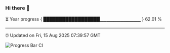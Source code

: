 ### Hi there 👋

⏳ Year progress { ██████████████████▁▁▁▁▁▁▁▁▁▁▁▁ } 62.01 %

---

⏰ Updated on Fri, 15 Aug 2025 07:39:57 GMT

![Progress Bar CI](https://github.com/IshwaranRudhara/GIT-ACTION/workflows/Progress%20Bar%20CI/badge.svg)
